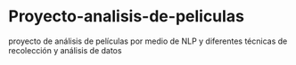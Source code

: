 # Proyecto-analisis-de-peliculas
proyecto de análisis de películas por medio de NLP y diferentes técnicas de recolección y análisis de datos
